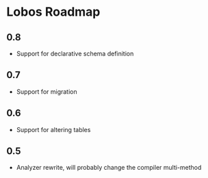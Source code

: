 # Lobos Roadmap

## 0.8

 * Support for declarative schema definition

## 0.7

 * Support for migration

## 0.6

 * Support for altering tables

## 0.5

 * Analyzer rewrite, will probably change the compiler multi-method
